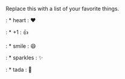 Replace this with a list of your favorite things.

: * heart :	:heart:

: * +1 : :+1:

: * smile :	:smile:

: * sparkles :	:sparkles:

: * tada : 	:tada:
